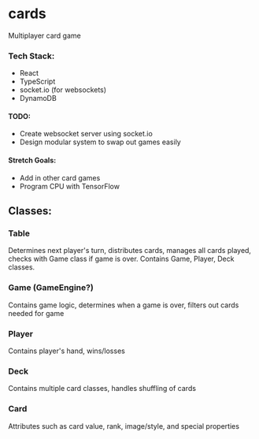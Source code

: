 # cards
Multiplayer card game

### Tech Stack:
- React
- TypeScript
- socket.io (for websockets)
- DynamoDB

#### TODO:
- Create websocket server using socket.io
- Design modular system to swap out games easily

#### Stretch Goals:
- Add in other card games
- Program CPU with TensorFlow

## Classes:
### Table
Determines next player's turn, distributes cards, manages all cards played, checks with Game class if game is over. Contains Game, Player, Deck classes.

### Game (GameEngine?)
Contains game logic, determines when a game is over, filters out cards needed for game

### Player
Contains player's hand, wins/losses 

### Deck
Contains multiple card classes, handles shuffling of cards

### Card
Attributes such as card value, rank, image/style, and special properties